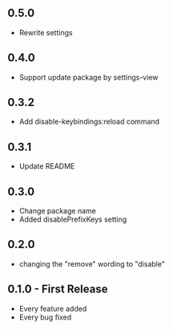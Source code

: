## 0.5.0
* Rewrite settings

## 0.4.0
* Support update package by settings-view

## 0.3.2
* Add disable-keybindings:reload command

## 0.3.1
* Update README

## 0.3.0
* Change package name
* Added disablePrefixKeys setting

## 0.2.0
* changing the "remove" wording to "disable"

## 0.1.0 - First Release
* Every feature added
* Every bug fixed
